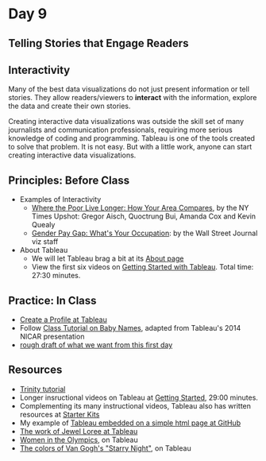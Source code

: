 # Day 9

## Telling Stories that Engage Readers

## Interactivity

Many of the best data visualizations do not just present information or tell stories. They allow readers/viewers to **interact** with the information, explore the data and create their own stories.

Creating interactive data visualizations was outside the skill set of many journalists and communication professionals, requiring more serious knowledge of coding and programming. Tableau is one of the tools created to solve that problem. It is not easy. But with a little work, anyone can start creating interactive data visualizations.

## Principles: Before Class
- Examples of Interactivity
  - [Where the Poor Live Longer: How Your Area Compares](http://www.nytimes.com/interactive/2016/04/11/upshot/where-the-poor-live-longer-how-your-area-compares.html?em_pos=small&emc=edit_up_20160411&nl=upshot&nl_art=1&nlid=724199&ref=headline&te=1&_r=1), by the NY Times Upshot: Gregor Aisch, Quoctrung Bui, Amanda Cox and Kevin Quealy
  - [Gender Pay Gap: What's Your Occupation](http://graphics.wsj.com/gender-pay-gap/): by the Wall Street Journal viz staff
- About Tableau
  - We will let Tableau brag a bit at its [About page](http://www.tableau.com/about)
  - View the first six videos on [Getting Started with Tableau](https://public.tableau.com/en-us/s/resources). Total time: 27:30 minutes.

## Practice: In Class

- [Create a Profile at Tableau](https://public.tableau.com)
- Follow [Class Tutorial on Baby Names](https://github.com/jacklule/DataViz-Syllabus/blob/master/Tableau.md), adapted from Tableau's 2014 NICAR presentation
- [rough draft of what we want from this first day](http://jacklule.github.io/pages/tableau.html)

## Resources
- [Trinity tutorial](https://www.datavizforall.org/chart/scatter-chart-tableau/)
- Longer insructional videos on Tableau at [Getting Started](http://www.tableau.com/learn/training#getting-started), 29:00 minutes.
- Complementing its many instructional videos, Tableau also has written resources at [Starter Kits](http://www.tableau.com/learn/starter-kit)
- My example of [Tableau embedded on a simple html page at GitHub](http://jacklule.github.io/pages/embed-test-Tableau.html)
- [The work of Jewel Loree at Tableau](https://public.tableau.com/s/profile/jewel.loree#!/)
- [Women in the Olympics](https://public.tableau.com/s/gallery/women-summer-games?utm_source=feedburner&utm_medium=email&utm_campaign=Feed%3A+VizOfTheDay+%28Viz+of+the+Day+-+Beautiful+Visual+Stories%29), on Tableau
- [The colors of Van Gogh's "Starry Night"](https://public.tableau.com/s/gallery/colors-starry-night?utm_source=feedburner&utm_medium=email&utm_campaign=Feed%3A+VizOfTheDay+%28Viz+of+the+Day+-+Beautiful+Visual+Stories%29), on Tableau




